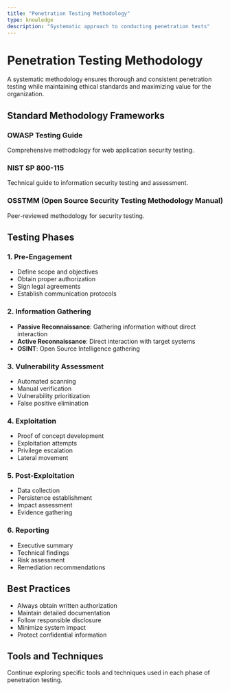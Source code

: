 ```yaml
---
title: "Penetration Testing Methodology"
type: knowledge
description: "Systematic approach to conducting penetration tests"
---
```


# Penetration Testing Methodology

A systematic methodology ensures thorough and consistent penetration testing while maintaining ethical standards and maximizing value for the organization.

## Standard Methodology Frameworks

### OWASP Testing Guide

Comprehensive methodology for web application security testing.

### NIST SP 800-115

Technical guide to information security testing and assessment.

### OSSTMM (Open Source Security Testing Methodology Manual)

Peer-reviewed methodology for security testing.

## Testing Phases

### 1. Pre-Engagement

- Define scope and objectives
- Obtain proper authorization
- Sign legal agreements
- Establish communication protocols

### 2. Information Gathering

- **Passive Reconnaissance**: Gathering information without direct interaction
- **Active Reconnaissance**: Direct interaction with target systems
- **OSINT**: Open Source Intelligence gathering

### 3. Vulnerability Assessment

- Automated scanning
- Manual verification
- Vulnerability prioritization
- False positive elimination

### 4. Exploitation

- Proof of concept development
- Exploitation attempts
- Privilege escalation
- Lateral movement

### 5. Post-Exploitation

- Data collection
- Persistence establishment
- Impact assessment
- Evidence gathering

### 6. Reporting

- Executive summary
- Technical findings
- Risk assessment
- Remediation recommendations

## Best Practices

- Always obtain written authorization
- Maintain detailed documentation
- Follow responsible disclosure
- Minimize system impact
- Protect confidential information

## Tools and Techniques

Continue exploring specific tools and techniques used in each phase of penetration testing.
